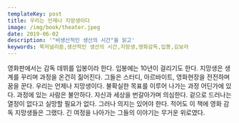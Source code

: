 ```yaml
---
templateKey: post
title: 우리는 언제나 지망생이다
image: /img/book/theater.jpeg
date: 2019-06-02
description: '"비생산적인 생산의 시간"을 읽고'
keywords: 북저널리즘,생산적인 생산의 시간,지망생,영화감독,입봉,김보라
---
```

영화판에서는 감독 데뷔를 입봉이라 한다. 입봉에는 10년이 걸리기도 한다. 지망생은 생계를 꾸리며 과정을 온건히 짊어진다. 그들은 스터디, 아르바이트, 영화현장을 전전하며 꿈을 꾼다. 우리는 언제나 지망생이다. 불확실한 목표를 이루어 나가는 과정 어딘가에 있다. 과정에 있는 사람은 불안하다. 자신과 세상을 번갈아가며 의심한다. 겉으로 드러나는 열정이 없다고 실망할 필요가 없다. 그러나 의지는 있어야 한다. 적어도 이 책에 영화 감독 지망생들은 그랬다. 긴 여정을 나아가는 그들의 이야기는 무거운 위로였다.